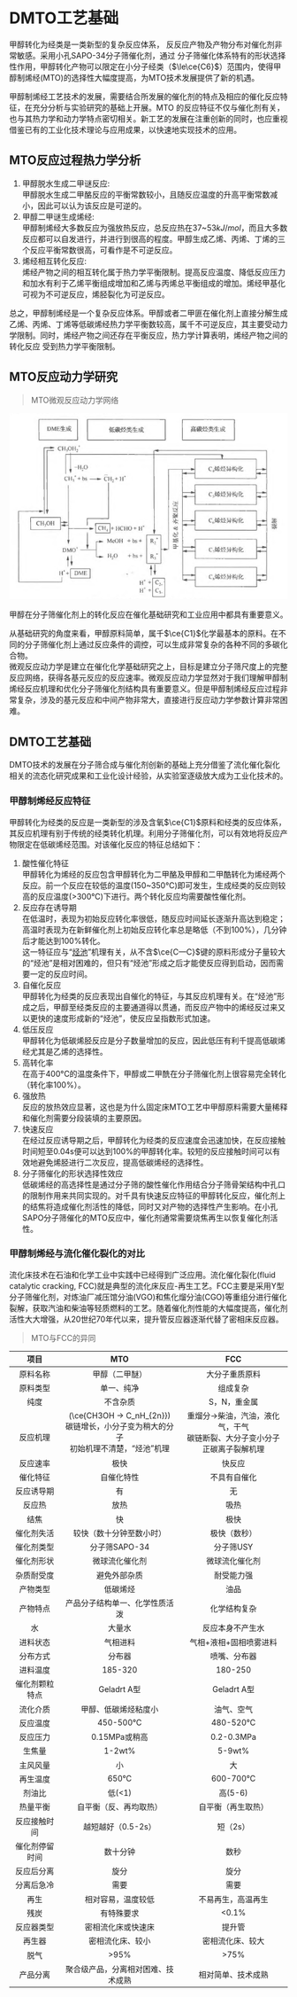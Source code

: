 # DMTO工艺基础

甲醇转化为经类是一类新型的复杂反应体系， 反反应产物及产物分布对催化剂非常敏感。采用小孔SAPO-34分子筛催化剂，通过
分子筛催化体系特有的形状选择性作用，甲醇转化产物可以限定在小分子经类（$\le\ce{C6}$）范围内，使得甲醇制烯经(MTO)的选择性大幅度提高，为MTO技术发展提供了新的机遇。       

甲醇制烯经工艺技术的发展，需要结合所发展的催化剂的特点及相应的催化反应特征，在充分分析与实验研究的基础上开展。MTO 的反应特征不仅与催化剂有关，也与其热力学和动力学特点密切相关。新工艺的发展在注重创新的同时，也应重视借鉴已有的工业化技术理论与应用成果，以快速地实现技术的应用。      

## MTO反应过程热力学分析

1. 甲醇脱水生成二甲谜反应:      
   甲醇脱水生成二甲酪反应的平衡常数较小，且随反应温度的升高平衡常数减小，因此可以认为该反应是可逆的。       
2. 甲醇二甲谜生成烯经:      
   甲醇制烯经大多数反应为强放热反应，总反应热在37~53$kJ/mol$，而且大多数反应都可以自发进行，并进行到很高的程度。甲醇生成乙烯、丙烯、丁烯的三个反应平衡常数很高，可看作是不可逆反应。    
3. 烯经相互转化反应:    
   烯经产物之间的相互转化属于热力学平衡限制。提高反应温度、降低反应压力和加水有利于乙烯平衡组成增加和乙烯与丙烯总平衡组成的增加。烯经甲基化可视为不可逆反应，烯胫裂化为可逆反应。   
   
总之，甲醇制烯经是一个复杂反应体系。甲醇或者二甲匪在催化剂上直接分解生成乙烯、丙烯、丁烯等低碳烯经热力学平衡数较高，属千不可逆反应，其主要受动力学限制。同时，烯经产物之间还存在平衡反应，热力学计算表明，烯经产物之间的转化反应
受到热力学平衡限制。    

## MTO反应动力学研究

> MTO微观反应动力学网络    

![MTO微观反应动力学网络](img\MTO微观反应动力学网络.PNG)     

甲醇在分子筛催化剂上的转化反应在催化基础研究和工业应用中都具有重要意义。    

从基础研究的角度来看，甲醇原料简单，属千$\ce{C1}$化学最基本的原料。在不同的分子筛催化剂上通过反应条件的调控，可以生成非常复杂的各种不同的多碳化合物。   
微观反应动力学是建立在催化化学基础研究之上，目标是建立分子筛尺度上的完整反应网络，获得各基元反应的反应速率。微观反应动力学显然对于我们理解甲醇制烯经反应机理和优化分子筛催化剂结构具有重要意义。但是甲醇制烯经反应过程非常复杂，涉及的基元反应和中间产物非常大，直接进行反应动力学参数计算非常困难。        


## DMTO工艺基础
DMTO技术的发展在分子筛合成与催化剂创新的基础上充分借鉴了流化催化裂化相关的流态化研究成果和工业化设计经验，从实验室逐级放大成为工业化技术的。    

### 甲醇制烯经反应特征
甲醇转化为经类的反应是一类新型的涉及含氧$\ce{C1}$原料和经类的反应体系，其反应机理有别于传统的经类转化机理。利用分子筛催化剂，可以有效地将反应产物限定在低碳烯经范围。对该催化反应的特征总结如下：   

1. 酸性催化特征     
    甲醇转化为烯经的反应包含甲醇转化为二甲酪及甲醇和二甲酷转化为烯经两个反应。前一个反应在较低的温度(150~350&deg;C)即可发生，生成经类的反应则较高的反应温度(&gt;300&deg;C)下进行。两个转化反应均需要酸性催化剂。     
2. 反应存在诱导期   
    在低温时，表现为初始反应转化率很低，随反应时间延长逐渐升高达到稳定；高温时表现为在新鲜催化剂上初始反应转化率总是略低（不到100%），几分钟后才能达到100%转化。       
    这一特征应与“[烃池](Mechanism.md#_4)”机理有关，从不含$\ce{C—C}$键的原料形成分子量较大的“烃池”是相对困难的，但只有“烃池”形成之后才能使反应得到启动，因而需要一定的反应时间。      
3. 自催化反应   
    甲醇转化为经类的反应表现出自催化的特征，与其反应机理有关。在“烃池”形成之后，甲醇至经类反应的主要通道得以贯通，而反应产物中的烯经反过来又以更快的速度形成新的“烃池”，使反应呈指数形式加速。      
4. 低压反应     
    甲醇转化为低碳烯胫反应是分子数量增加的反应，因此低压有利千提高低碳烯经尤其是乙烯的选择性。      
5. 高转化率     
    在高于400&deg;C的温度条件下，甲醇或二甲酰在分子筛催化剂上很容易完全转化（转化率100%）。     
6. 强放热   
    反应的放热效应显著，这也是为什么固定床MTO工艺中甲醇原料需要大量稀释和催化剂需要分段装填的主要原因。    
7. 快速反应     
    在经过反应诱导期之后，甲醇转化为经类的反应速度会迅速加快，在反应接触时间短至0.04s便可以达到100%的甲醇转化率。较短的反应接触时间可以有效地避免烯胫进行二次反应，提高低碳烯经的选择性。   
8. 分子筛催化的形状选择性效应   
    低碳烯经的高选择性是通过分子筛的酸性催化作用结合分子筛骨架结构中孔口的限制作用来共同实现的。对千具有快速反应特征的甲醇转化反应，催化剂上的结焦将造成催化剂活性的降低，同时又对产物的选择性产生影响。在小孔SAPO分子筛催化的MTO反应中，催化剂通常需要烧焦再生以恢复催化剂活性。      


### 甲醇制烯经与流化催化裂化的对比
流化床技术在石油和化学工业中实践中已经得到广泛应用。流化催化裂化(fluid catalytic cracking, FCC)就是典型的流化床反应-再生工艺。FCC主要是采用Y型分子筛催化剂，对炼油厂减压馆分油(VGO)和焦化熘分油(CGO)等重组分进行催化裂解，获取汽油和柴油等轻质燃料的工艺。随着催化剂性能的大幅度提高，催化剂活性大大增强，从20世纪70年代以来，提升管反应器逐渐代替了密相床反应器。      

> MTO与FCC的异同      


|      项目      |                                             MTO                                             |                                             FCC                                             |
| :------------: | :-----------------------------------------------------------------------------------------: | :-----------------------------------------------------------------------------------------: |
|    原料名称    |                                       甲醇（二甲醚）                                        |                                       大分子重质原料                                        |
|    原料类型    |                                         单一、纯净                                          |                                          组成复杂                                           |
|      纯度      |                                          不含杂质                                           |                                        S，N，重金属                                         |
|    <br>反应机理<br>    | \(\ce{CH3OH -> C_nH_{2n}}\)<br>碳链增长，小分子变为稍大的分子<br>初始机理不清楚，“烃池”机理 | 重熘分$\rightarrow$柴油，汽油，液化气，干气<br>碳链断裂、大分子变小分子<br>正碳离子裂解机理 |
|    反应速率    |                                            极快                                             |                                           快反应                                            |
|    催化特征    |                                         自催化特性                                          |                                        不具有自催化                                         |
|   反应诱导期   |                                             有                                              |                                             无                                              |
|     反应热     |                                            放热                                             |                                            吸热                                             |
|      结焦      |                                             快                                              |                                            极快                                             |
|   催化剂失活   |                                  较快（数十分钟至数小时）                                   |                                        极快（数秒）                                         |
|   催化剂类型   |                                        分子筛SAPO-34                                        |                                          分子筛USY                                          |
|   催化剂形状   |                                       微球流化催化剂                                        |                                       微球流化催化剂                                        |
|   杂质耐受度   |                                        避免外部杂质                                         |                                         耐受能力强                                          |
|    产物类型    |                                          低碳烯烃                                           |                                            油品                                             |
|    产物特点    |                               产品分子结构单一、化学性质活泼                                |                                        化学结构复杂                                         |
|       水       |                                           大量水                                            |                                      反应本身不产生水                                       |
|    进料状态    |                                          气相进料                                           |                                   气相+液相+固相喷雾进料                                    |
|    分布方式    |                                           分布器                                            |                                        喷嘴、分布器                                         |
|    进料温度    |                                           185-320                                           |                                           180-250                                           |
| 催化剂颗粒特点 |                                         Geladrt A型                                         |                                         Geladrt A型                                         |
|    流化介质    |                                    甲醇、低碳烯烃粘度小                                     |                                         油气、空气                                          |
|    反应温度    |                                        450-500&deg;C                                        |                                        480-520&deg;C                                        |
|    反应压力    |                                        0.15MPa或稍高                                        |                                         0.2-0.3MPa                                          |
|     生焦量     |                                           1-2wt%                                            |                                           5-9wt%                                            |
|    主风风量    |                                             小                                              |                                             大                                              |
|    再生温度    |                                          650&deg;C                                          |                                        600-700&deg;C                                        |
|     剂油比     |                                            低(<1)                                             |                                            高(5-6)                                            |
|    热量平衡    |                                   自平衡（反、再均取热）                                    |                                     自平衡（再生取热）                                      |
|  反应接触时间  |                                     越短越好（0.5-2s）                                      |                                          短（2s）                                           |
| 催化剂停留时间 |                                          数十分钟                                           |                                            数秒                                             |
|   反应后分离   |                                            旋分                                             |                                            旋分                                             |
|   分离后急冷   |                                            需要                                             |                                            需要                                             |
|      再生      |                                     相对容易，温度较低                                      |                                     不易再生，高温再生                                      |
|      残炭      |                                         有特殊要求                                          |                                            <0.1%                                            |
|   反应器类型   |                                     密相流化床或快速床                                      |                                           提升管                                            |
|     再生器     |                                      密相流化床、较小                                       |                                      密相流化床、较大                                       |
|      脱气      |                                            >95%                                             |                                            >75%                                             |
|    产品分离    |                             聚合级产品，分离相对困难、技术成熟                              |                                     相对简单、技术成熟                                      |




